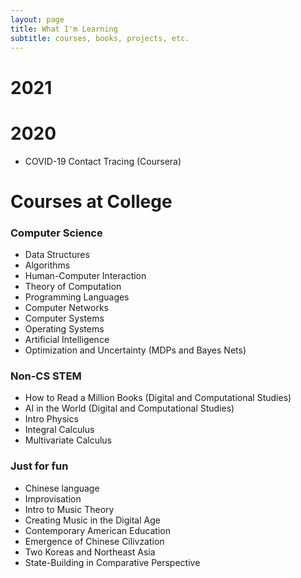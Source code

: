 ```yaml
---
layout: page
title: What I'm Learning
subtitle: courses, books, projects, etc.
---
```


# 2021

# 2020
* COVID-19 Contact Tracing (Coursera)

# Courses at College
### Computer Science
* Data Structures
* Algorithms
* Human-Computer Interaction
* Theory of Computation
* Programming Languages 
* Computer Networks
* Computer Systems
* Operating Systems
* Artificial Intelligence
* Optimization and Uncertainty (MDPs and Bayes Nets)

### Non-CS STEM
* How to Read a Million Books (Digital and Computational Studies)
* AI in the World (Digital and Computational Studies)
* Intro Physics
* Integral Calculus
* Multivariate Calculus
  
### Just for fun
* Chinese language 
* Improvisation
* Intro to Music Theory
* Creating Music in the Digital Age
* Contemporary American Education
* Emergence of Chinese Cilivzation
* Two Koreas and Northeast Asia
* State-Building in Comparative Perspective 